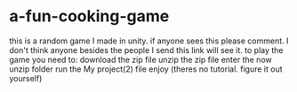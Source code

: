 # a-fun-cooking-game
this is a random game I made in unity. if anyone sees this please comment. I don't think anyone besides the people I send this link will see it.
to play the game you need to:
download the zip file
unzip the zip file
enter the now unzip folder
run the My project(2) file
enjoy (theres no tutorial. figure it out yourself)
